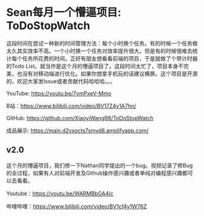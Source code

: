 # Sean每月一个懵逼项目: ToDoStopWatch
这段时间在尝试一种新的时间管理方法：每个小时换个任务。有的时候一个任务做太久其实效率不高。一个小时换一个任务对效率提升很大。但是有的时候很难去统计每个任务所花费的时间。正好有朋友想看看前端的项目，于是就做了个带计时器的Todo List。就当作是这个月的懵逼项目了。这段时间太忙了，项目本身不完美，也没有对移动端进行优化。如果你想拿手机玩的话建议横屏。这个项目是开源的，欢迎大家发Issue或者贡献代码哈哈哈。。。

YouTube: https://youtu.be/7vmPxeV-Mmo

B站：https://www.bilibili.com/video/BV17Z4y1A7hn/

GitHub: https://github.com/XiaoyiWang98/ToDoStopWatch

成品展示: https://main.d2vxocts7smvd8.amplifyapp.com/

## v2.0
这个月的懵逼项目，我们修一下Nathan同学提出的一个bug。视频记录了修Bug的全过程，如果有人对前端开发及Github操作感兴趣或者单纯对编程感兴趣都可以去看看。

Youtube：https://youtu.be/WARMBbGA4ic

哔哩哔哩：https://www.bilibili.com/video/BV1cf4y1W76Z


